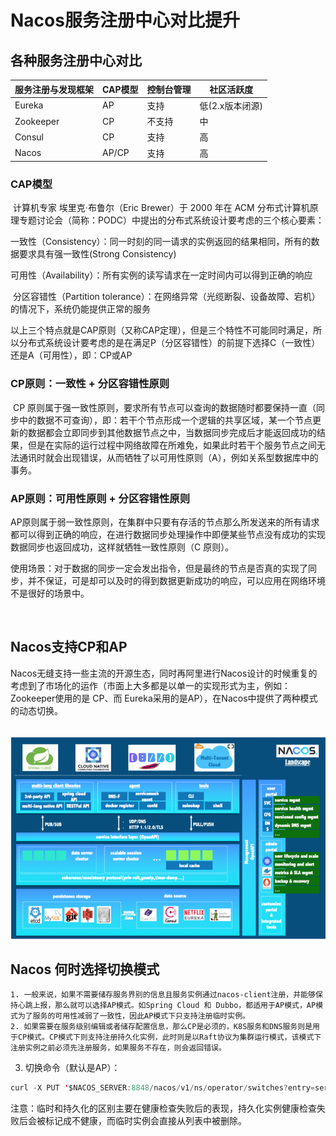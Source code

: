 # Nacos服务注册中心对比提升



## 各种服务注册中心对比

| 服务注册与发现框架 | CAP模型 | 控制台管理 | 社区活跃度      |
| ------------------ | ------- | ---------- | --------------- |
| Eureka             | AP      | 支持       | 低(2.x版本闭源) |
| Zookeeper          | CP      | 不支持     | 中              |
| Consul             | CP      | 支持       | 高              |
| Nacos              | AP/CP   | 支持       | 高              |

### CAP模型

​	计算机专家 埃里克·布鲁尔（Eric Brewer）于 2000 年在 ACM 分布式计算机原理专题讨论会（简称：PODC）中提出的分布式系统设计要考虑的三个核心要素：

​		一致性（Consistency）：同一时刻的同一请求的实例返回的结果相同，所有的数据要求具有强一致性(Strong Consistency)

​		可用性（Availability）：所有实例的读写请求在一定时间内可以得到正确的响应

​		分区容错性（Partition tolerance）：在网络异常（光缆断裂、设备故障、宕机）的情况下，系统仍能提供正常的服务

​	以上三个特点就是CAP原则（又称CAP定理），但是三个特性不可能同时满足，所以分布式系统设计要考虑的是在满足P（分区容错性）的前提下选择C（一致性）还是A（可用性），即：CP或AP



### CP原则：一致性 + 分区容错性原则

​	CP 原则属于强一致性原则，要求所有节点可以查询的数据随时都要保持一直（同步中的数据不可查询），即：若干个节点形成一个逻辑的共享区域，某一个节点更新的数据都会立即同步到其他数据节点之中，当数据同步完成后才能返回成功的结果，但是在实际的运行过程中网络故障在所难免，如果此时若干个服务节点之间无法通讯时就会出现错误，从而牺牲了以可用性原则（A），例如关系型数据库中的事务。



### AP原则：可用性原则 + 分区容错性原则

​	AP原则属于弱一致性原则，在集群中只要有存活的节点那么所发送来的所有请求都可以得到正确的响应，在进行数据同步处理操作中即便某些节点没有成功的实现数据同步也返回成功，这样就牺牲一致性原则（C 原则）。

​	使用场景：对于数据的同步一定会发出指令，但是最终的节点是否真的实现了同步，并不保证，可是却可以及时的得到数据更新成功的响应，可以应用在网络环境不是很好的场景中。

​	

## Nacos支持CP和AP

​	Nacos无缝支持一些主流的开源生态，同时再阿里进行Nacos设计的时候重复的考虑到了市场化的运作（市面上大多都是以单一的实现形式为主，例如：Zookeeper使用的是 CP、而 Eureka采用的是AP），在Nacos中提供了两种模式的动态切换。

​	![image-20210923165642323](images/image-20210923165642323.png)



## Nacos 何时选择切换模式

	1. 一般来说，如果不需要储存服务界别的信息且服务实例通过nacos-client注册，并能够保持心跳上报，那么就可以选择AP模式。如Spring Cloud 和 Dubbo，都适用于AP模式，AP模式为了服务的可用性减弱了一致性，因此AP模式下只支持注册临时实例。
 	2. 如果需要在服务级别编辑或者储存配置信息，那么CP是必须的，K8S服务和DNS服务则是用于CP模式。CP模式下则支持注册持久化实例，此时则是以Raft协议为集群运行模式，该模式下注册实例之前必须先注册服务，如果服务不存在，则会返回错误。

3. 切换命令（默认是AP）：

```java
curl -X PUT '$NACOS_SERVER:8848/nacos/v1/ns/operator/switches?entry=serverMode&value=CP'
```



注意：临时和持久化的区别主要在健康检查失败后的表现，持久化实例健康检查失败后会被标记成不健康，而临时实例会直接从列表中被删除。
